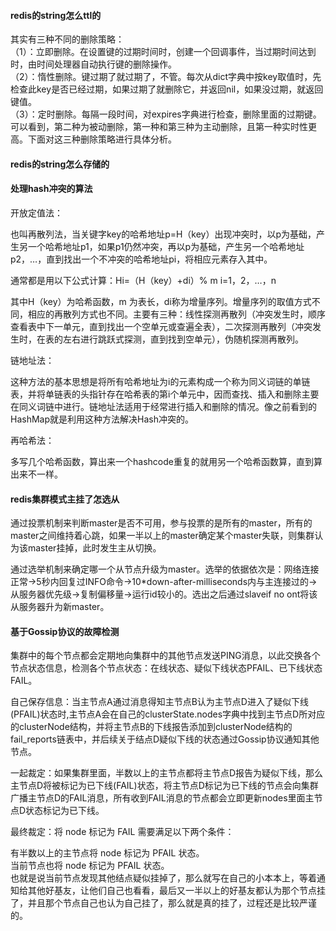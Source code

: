 #### redis的string怎么ttl的
其实有三种不同的删除策略：   
（1）：立即删除。在设置键的过期时间时，创建一个回调事件，当过期时间达到时，由时间处理器自动执行键的删除操作。   
（2）：惰性删除。键过期了就过期了，不管。每次从dict字典中按key取值时，先检查此key是否已经过期，如果过期了就删除它，并返回nil，如果没过期，就返回键值。    
（3）：定时删除。每隔一段时间，对expires字典进行检查，删除里面的过期键。    
可以看到，第二种为被动删除，第一种和第三种为主动删除，且第一种实时性更高。下面对这三种删除策略进行具体分析。    


#### redis的string怎么存储的

#### 处理hash冲突的算法
开放定值法：    

也叫再散列法，当关键字key的哈希地址p=H（key）出现冲突时，以p为基础，产生另一个哈希地址p1，如果p1仍然冲突，再以p为基础，产生另一个哈希地址p2，…，直到找出一个不冲突的哈希地址pi，将相应元素存入其中。

通常都是用以下公式计算：Hi=（H（key）+di）% m i=1，2，…，n

其中H（key）为哈希函数，m 为表长，di称为增量序列。增量序列的取值方式不同，相应的再散列方式也不同。主要有三种：线性探测再散列（冲突发生时，顺序查看表中下一单元，直到找出一个空单元或查遍全表），二次探测再散列（冲突发生时，在表的左右进行跳跃式探测，直到找到空单元），伪随机探测再散列。

链地址法：   

这种方法的基本思想是将所有哈希地址为i的元素构成一个称为同义词链的单链表，并将单链表的头指针存在哈希表的第i个单元中，因而查找、插入和删除主要在同义词链中进行。链地址法适用于经常进行插入和删除的情况。像之前看到的HashMap就是利用这种方法解决Hash冲突的。

再哈希法：   

多写几个哈希函数，算出来一个hashcode重复的就用另一个哈希函数算，直到算出来不一样。


#### redis集群模式主挂了怎选从
通过投票机制来判断master是否不可用，参与投票的是所有的master，所有的master之间维持着心跳，如果一半以上的master确定某个master失联，则集群认为该master挂掉，此时发生主从切换。    

通过选举机制来确定哪一个从节点升级为master。选举的依据依次是：网络连接正常->5秒内回复过INFO命令->10*down-after-milliseconds内与主连接过的->从服务器优先级->复制偏移量->运行id较小的。选出之后通过slaveif no ont将该从服务器升为新master。   

#### 基于Gossip协议的故障检测
集群中的每个节点都会定期地向集群中的其他节点发送PING消息，以此交换各个节点状态信息，检测各个节点状态：在线状态、疑似下线状态PFAIL、已下线状态FAIL。    

自己保存信息：当主节点A通过消息得知主节点B认为主节点D进入了疑似下线(PFAIL)状态时,主节点A会在自己的clusterState.nodes字典中找到主节点D所对应的clusterNode结构，并将主节点B的下线报告添加到clusterNode结构的fail_reports链表中，并后续关于结点D疑似下线的状态通过Gossip协议通知其他节点。    

一起裁定：如果集群里面，半数以上的主节点都将主节点D报告为疑似下线，那么主节点D将被标记为已下线(FAIL)状态，将主节点D标记为已下线的节点会向集群广播主节点D的FAIL消息，所有收到FAIL消息的节点都会立即更新nodes里面主节点D状态标记为已下线。    

最终裁定：将 node 标记为 FAIL 需要满足以下两个条件：    

有半数以上的主节点将 node 标记为 PFAIL 状态。   
当前节点也将 node 标记为 PFAIL 状态。   
也就是说当前节点发现其他结点疑似挂掉了，那么就写在自己的小本本上，等着通知给其他好基友，让他们自己也看看，最后又一半以上的好基友都认为那个节点挂了，并且那个节点自己也认为自己挂了，那么就是真的挂了，过程还是比较严谨的。   
